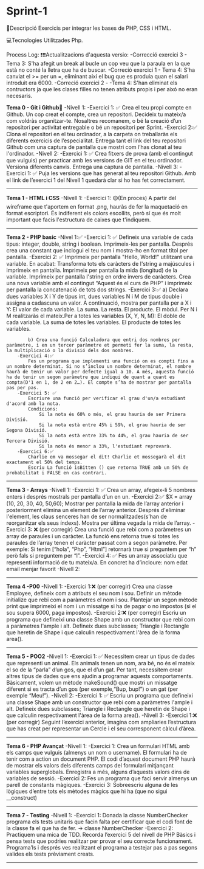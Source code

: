 # Sprint-1

📄Descripció
Exercicis per integrar les bases de PHP, CSS i HTML.


💻Tecnologies Utilitzades
Php.

Process Log:
❗❗❗Actualitzacions d'aquesta versio: 
            -Correcció exercici 3 - Tema 3: 
                S'ha afegit un break al bucle un cop veu que la paraula en la que està no conté la lletra que ha de buscar.
            -Correció exercici 1 - Tema 4: 
                S'ha canviat el >= per un =, eliminant així el bug que es produia quan el salari introduit era 6000.
            -Correció exercici 2 - -Tema 4: 
                S'han eliminat els contructors ja que les clases filles no tenen atributs propis i per aixó no eran necesaris.  




**Tema 0 - Git i Github**🌟
    -Nivell 1:
        -Exercici 1: ✅
            Crea el teu propi compte en Github. Un cop creat el compte, crea un repositori. Decideix tu mateix/a com voldràs organitzar-te. Nosaltres recomanem, o bé la creació d’un repositori per activitat entregable o bé un repositori per Sprint.
        -Exercici 2:✅
            Clona el repositori en el teu ordinador, a la carpeta on treballaràs els diferents exercicis de l’especialitat.  Entrega tant el link del teu repositori Github com una captura de pantalla que mostri com l’has clonat al teu l'ordinador.
    -Nivell 2: 
        -Exercici 1: ✅
            Crea fitxers de prova (amb el contingut que vulguis) per practicar amb les versions de GIT en el teu ordinador. Versiona diferents canvis. Entrega una captura de pantalla.
    -Nivell 3: 
        -Exercici 1: ✅
            Puja les versions que has generat al teu repositori Github. Amb el link de l’exercici 1 del Nivell 1 quedarà clar si ho has fet correctament.
________________________________________________________________________________________________________________________________________

**Tema 1 - HTML i CSS**
    -Nivell 1: 
        -Exercici 1: 🟡(En proces)
            A partir del wireframe que t'aportem en format .png, hauràs de fer la maquetació en format escriptori. És indiferent els colors escollits, però sí que és molt important que facis l'estructura de caixes que t'indiquem.
________________________________________________________________________________________________________________________________________

**Tema 2 - PHP basic**
    -Nivel 1:✅
        -Exercici 1: ✅
            Defineix una variable de cada tipus: integer, double, string i boolean. Imprimeix-les per pantalla.
            Després crea una constant que inclogui el teu nom i mostra-ho en format títol per pantalla.
        -Exercici 2: ✅
            Imprimeix per pantalla "Hello, World!" utilitzant una variable. En acabat:
            Transforma tots els caràcters de l'string a majúscules i imprimeix en pantalla.
            Imprimeix per pantalla la mida (longitud) de la variable.
            Imprimeix per pantalla l'string en ordre invers de caràcters.
            Crea una nova variable amb el contingut “Aquest és el curs de PHP” i imprimeix per pantalla la concatenació de tots dos strings.
        -Exercici 3:✅
            a) Declara dues variables X i Y de tipus int, dues variables N i M de tipus double i assigna a cadascuna un valor. A continuació, mostra per pantalla per a X i Y:
                El valor de cada variable.
                La suma.
                La resta.
                El producte.
                El mòdul.
            Per N i M realitzaràs el mateix.Per a totes les variables (X, Y, N, M):
                El doble de cada variable.
                La suma de totes les variables.
                El producte de totes les variables.

            b) Crea una funció Calculadora que entri dos nombres per paràmetre, i en un tercer paràmetre et permeti fer la suma, la resta, la multiplicació o la divisió dels dos nombres.
        -Exercici 4:✅
            Fes un programa que implementi una funció on es compti fins a un nombre determinat. Si no s’inclou un nombre determinat, el nombre haurà de tenir un valor per defecte igual a 10. A més, aquesta funció ha de tenir un segon paràmetre que indiqui de quant a quant es compta(D'1 en 1, de 2 en 2…). El compte s’ha de mostrar per pantalla pas per pas.
        -Exercici 5: ✅
            Escriure una funció per verificar el grau d'un/a estudiant d'acord amb la nota.
            Condicions:
                Si la nota és 60% o més, el grau hauria de ser Primera Divisió.
                Si la nota està entre 45% i 59%, el grau hauria de ser Segona Divisió.
                Si la nota està entre 33% to 44%, el grau hauria de ser Tercera Divisió.
                Si la nota és menor a 33%, l'estudiant reprovarà.
        -Exercici 6:✅
            Charlie em va mossegar el dit! Charlie et mossegarà el dit exactament el 50% del temps.
            Escriu La funció isBitten () que retorna TRUE amb un 50% de probabilitat i FALSE en cas contrari.
________________________________________________________________________________________________________________________________________

**Tema 3 - Arrays**
    -Nivell 1: 
        -Exercici 1: ✅
            Crea un array, afegeix-li 5 nombres enters i després mostrals per pantalla d’un en un.
        -Exercici 2:✅
            $X = array (10, 20, 30, 40, 50,60);
            Mostrar per pantalla la mida de l’array anterior i posteriorment elimina un element de l’array anterior. Després d'eliminar l'element, les claus senceres han de ser normalitzades(s’han de reorganitzar els seus índexs). Mostra per última vegada la mida de l’array.
        -Exercici 3: ❌ (per corregir)
            Crea una funció que rebi com a paràmetres un array de paraules i un caràcter. La funció ens retorna true si totes les paraules de l’array tenen el caràcter passat com a segon paràmetre.
            Per exemple:
            Si tenim [“hola”, “Php”, “Html”] retornarà true si preguntem per “h” però fals si preguntem per “l”.
        -Exercici 4: ✅
            Fes un array associatiu que representi informació de tu mateix/a. En concret ha d’incloure:
                nom
                edat
                email
                menjar favorit
    -Nivell 2: 
________________________________________________________________________________________________________________________________________

**Tema 4 -P00**
    -Nivell 1:
        -Exercici 1:❌ (per corregir)
            Crea una classe Employee, defineix com a atributs el seu nom i sou. Definir un mètode initialize que rebi com a paràmetres el nom i sou. Plantejar un segon mètode print que imprimeixi el nom i un missatge si ha de pagar o no impostos (si el sou supera 6000, paga impostos).
        -Exercici 2:❌ (per corregir)
            Escriu un programa que defineixi una classe Shape amb un constructor que rebi com a paràmetres l'ample i alt. Defineix dues subclasses; Triangle i Rectangle que heretin de Shape i que calculin respectivament l'àrea de la forma area().
________________________________________________________________________________________________________________________________________

**Tema 5 - POO2**
    -Nivell 1: 
        -Exercici 1: ✅
            Necessitem crear un tipus de dades que representi un animal. Els animals tenen un nom, ara bé, no és el mateix el so de la “parla” d’un gos, que el d’un gat. Per tant, necessitem crear altres tipus de dades que ens ajudin a programar aquests comportaments. Bàsicament, volem un mètode makeSound() que mostri un missatge diferent si es tracta d’un gos (per exemple,“Bup, bup!”) o un gat (per exemple “Meu!”).
    -Nivell 2:
        -Exercici 1: ✅
             Escriu un programa que defineixi una classe Shape amb un constructor que rebi com a paràmetres l'ample i alt. Defineix dues subclasses; Triangle i Rectangle que heretin de Shape i que calculin respectivament l'àrea de la forma area().
    -Nivell 3:
        -Exercici 1:❌ (per corregir)
            Seguint l’exercici anterior, imagina com ampliaries l’estructura que has creat per representar un Cercle i el seu corresponent càlcul d’àrea.
________________________________________________________________________________________________________________________________________

**Tema 6 - PHP Avançat**
    -Nivell 1: 
        -Exercici 1:
            Crea un formulari HTML amb els camps que vulguis (almenys un nom o username). El formulari ha de tenir com a action un document PHP. El codi d’aquest document PHP haurà de mostrar els valors dels diferents camps del formulari mitjançant variables superglobals. Enregistra a més, alguns d’aquests valors dins de variables de sessió.
        -Exercici 2:
            Fes un programa que faci servir almenys un parell de constants màgiques.
        -Exercici 3:
            Sobreescriu alguna de les lògiques d’entre tots els mètodes màgics que hi ha (que no sigui __construct)
________________________________________________________________________________________________________________________________________

**Tema 7 - Testing**
    -Nivell 1:
        -Exercici 1:
        Donada la classe NumberChecker programa els tests unitaris que facin falta per certificar que el codi font de la classe fa el que ha de fer.
             -> classe NumberChecker
    -Exercici 2:
        Practiquem una mica de TDD. Recorda l’exercici 5 del nivell de PHP Bàsics i pensa tests que podries realitzar per provar el seu correcte funcionament. Programa’ls i després ves realitzant el programa a testejar pas a pas segons valides els tests prèviament creats.
________________________________________________________________________________________________________________________________________










